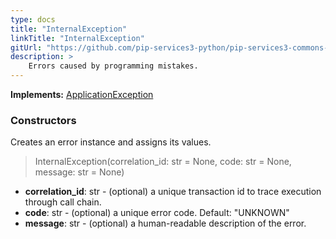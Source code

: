 ```yaml
---
type: docs
title: "InternalException"
linkTitle: "InternalException"
gitUrl: "https://github.com/pip-services3-python/pip-services3-commons-python"
description: >
    Errors caused by programming mistakes.
---
```


**Implements:** [ApplicationException](../application_exception)

### Constructors
Creates an error instance and assigns its values.

> InternalException(correlation_id: str = None, code: str = None, message: str = None)

- **correlation_id**: str - (optional) a unique transaction id to trace execution through call chain.
- **code**: str - (optional) a unique error code. Default: "UNKNOWN"
- **message**: str - (optional) a human-readable description of the error.


